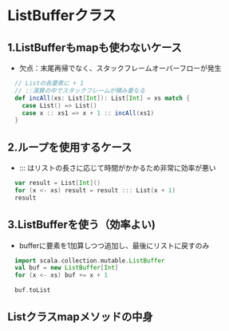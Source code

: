 # ListBufferクラス

## 1.ListBufferもmapも使わないケース
- 欠点：末尾再帰でなく、スタックフレームオーバーフローが発生

```scala
  // Listの各要素に + 1
  // ::演算の中でスタックフレームが積み重なる
  def incAll(xs: List[Int]): List[Int] = xs match {
    case List() => List()
    case x :: xs1 => x + 1 :: incAll(xs1)
  }
```

## 2.ループを使用するケース
- ::: はリストの長さに応じて時間がかかるため非常に効率が悪い
```scala
  var result = List[Int]()
  for (x <- xs) result = result ::: List(x + 1)
  result
```


## 3.ListBufferを使う（効率よい)
- bufferに要素を1加算しつつ追加し、最後にリストに戻すのみ
```scala
  import scala.collection.mutable.ListBuffer
  val buf = new ListBuffer[Int]
  for (x <- xs) buf += x + 1
  
  buf.toList
```

## Listクラスmapメソッドの中身
